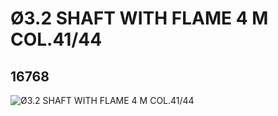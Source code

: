 # Ø3.2 SHAFT WITH FLAME 4 M COL.41/44
## 16768
![Ø3.2 SHAFT WITH FLAME 4 M COL.41/44](https://lc-www-live-s.legocdn.com/media/bricks/5/2/6083865.jpg)